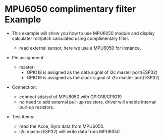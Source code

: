 # MPU6050 complimentary filter Example

 
* This example will show you how to use MPU6050 module and display calculater roll/pitch calculated using complimentary filter.
 
    * read external sensor, here we use a MPU6050 for instance.

  
* Pin assignment:
 
    * master:
        * GPIO18 is assigned as the data signal of i2c master port(ESP32)
        * GPIO19 is assigned as the clock signal of i2c master port(ESP32)
 
* Connection:
 
    * connect sda/scl of MPU6050 with GPIO18/GPIO19
    * no need to add external pull-up resistors, driver will enable internal pull-up resistors.
 
* Test items:
 
    * read the Acce, Gyro data from MPU6050.
    * i2c master(ESP32) will write data from MPU6050.
